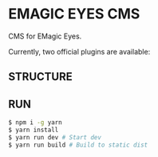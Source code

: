 # EMAGIC EYES CMS

CMS for EMagic Eyes.

Currently, two official plugins are available:

## STRUCTURE


## RUN
```sh
$ npm i -g yarn
$ yarn install
$ yarn run dev # Start dev
$ yarn run build # Build to static dist
